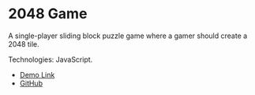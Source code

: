 # 2048 Game

A single-player sliding block puzzle game where a gamer should create a 2048 tile.

Technologies: JavaScript.

- [Demo Link](https://oleksusov.github.io/js_2048-game/)
- [GitHub](https://github.com/oleksusov/js_2048-game/tree/develop)
    
